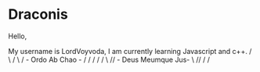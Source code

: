 # Draconis

Hello,

My username is LordVoyvoda, I am currently learning Javascript and c++.
             \/ \ \/ \ \/  - Ordo Ab Chao - \/ / \/ / \/
                 \\  // - Deus Meumque Jus-   \\  //
                   \/                           \/
